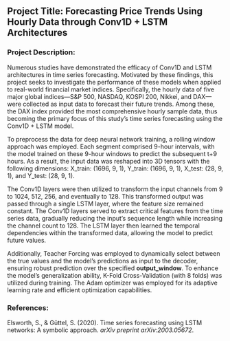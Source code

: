 ## Project Title: Forecasting Price Trends Using Hourly Data through Conv1D + LSTM Architectures

### Project Description:
   Numerous studies have demonstrated the efficacy of Conv1D and LSTM architectures in time series forecasting. Motivated by these findings, this project seeks to investigate the performance of these models when applied to real-world financial market indices. Specifically, the hourly data of five major global indices—S&P 500, NASDAQ, KOSPI 200, Nikkei, and DAX—were collected as input data to forecast their future trends. Among these, the DAX index provided the most comprehensive hourly sample data, thus becoming the primary focus of this study’s time series forecasting using the Conv1D + LSTM model.

   To preprocess the data for deep neural network training, a rolling window approach was employed. Each segment comprised 9-hour intervals, with the model trained on these 9-hour windows to predict the subsequent t+9 hours. As a result, the input data was reshaped into 3D tensors with the following dimensions: X_train: (1696, 9, 1), Y_train: (1696, 9, 1), X_test: (28, 9, 1), and Y_test: (28, 9, 1). 

   The Conv1D layers were then utilized to transform the input channels from 9 to 1024, 512, 256, and eventually to 128. This transformed output was passed through a single LSTM layer, where the feature size remained constant. The Conv1D layers served to extract critical features from the time series data, gradually reducing the input’s sequence length while increasing the channel count to 128. The LSTM layer then learned the temporal dependencies within the transformed data, allowing the model to predict future values.

   Additionally, Teacher Forcing was employed to dynamically select between the true values and the model’s predictions as input to the decoder, ensuring robust prediction over the specified **output_window**. To enhance the model’s generalization ability, K-Fold Cross-Validation (with 8 folds) was utilized during training. The Adam optimizer was employed for its adaptive learning rate and efficient optimization capabilities.

### References:
Elsworth, S., & Güttel, S. (2020). Time series forecasting using LSTM networks: A symbolic approach. *arXiv preprint arXiv:2003.05672*.
